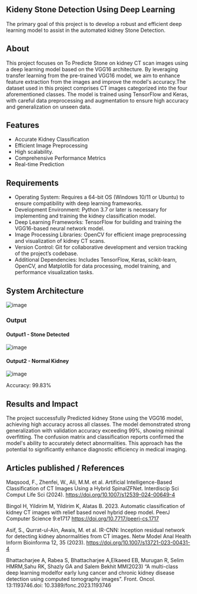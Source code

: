 ## Kideny Stone Detection Using Deep Learning

The primary goal of this project is to develop a robust and efficient deep learning model to assist in the automated  kidney Stone Detection.

## About

This project focuses on To Predicte Stone on kidney CT scan images using a deep learning model based on the VGG16 architecture. By leveraging transfer learning from the pre-trained VGG16 model, we aim to enhance feature extraction from the images and improve the model's accuracy.The dataset used in this project comprises CT images categorized into the four aforementioned classes. The model is trained using TensorFlow and Keras, with careful data preprocessing and augmentation to ensure high accuracy and generalization on unseen data.

## Features

- Accurate Kidney Classification
- Efficient Image Preprocessing
- High scalability.
- Comprehensive Performance Metrics
- Real-time Prediction

## Requirements


- Operating System: Requires a 64-bit OS (Windows 10/11 or Ubuntu) to ensure compatibility with deep learning frameworks.
- Development Environment: Python 3.7 or later is necessary for implementing and training the kidney classification model.
- Deep Learning Frameworks: TensorFlow for building and training the VGG16-based neural network model.
- Image Processing Libraries: OpenCV for efficient image preprocessing and visualization of kidney CT scans.
- Version Control: Git for collaborative development and version tracking of the project’s codebase.
- Additional Dependencies: Includes TensorFlow, Keras, scikit-learn, OpenCV, and Matplotlib for data processing, model training, and performance visualization tasks.

## System Architecture


![image](https://github.com/user-attachments/assets/b6075cdf-7b56-47b4-951a-da33d75a4519)



### Output


#### Output1 - Stone Detected 


![image](https://github.com/user-attachments/assets/7e39fc25-7bbe-4827-843c-0cb139922456)



#### Output2 - Normal Kidney

![image](https://github.com/user-attachments/assets/a9925fb5-71d9-4b78-8874-1fe3313aa16d)



Accuracy: 99.83%


## Results and Impact

The project successfully Predicted kidney Stone using the VGG16 model, achieving high accuracy across all classes. The model demonstrated strong generalization with validation accuracy exceeding 99%, showing minimal overfitting. The confusion matrix and classification reports confirmed the model's ability to accurately detect abnormalities. This approach has the potential to significantly enhance diagnostic efficiency in medical imaging.

## Articles published / References

Maqsood, F., Zhenfei, W., Ali, M.M. et al. Artificial Intelligence-Based Classification of CT Images Using a Hybrid SpinalZFNet. Interdiscip Sci Comput Life Sci (2024). https://doi.org/10.1007/s12539-024-00649-4

Bingol H, Yildirim M, Yildirim K, Alatas B. 2023. Automatic classification of kidney CT images with relief based novel hybrid deep model. PeerJ Computer Science 9:e1717 https://doi.org/10.7717/peerj-cs.1717

Asif, S., Qurrat-ul-Ain, Awais, M. et al. IR-CNN: Inception residual network for detecting kidney abnormalities from CT images. Netw Model Anal Health Inform Bioinforma 12, 35 (2023). https://doi.org/10.1007/s13721-023-00431-4

Bhattacharjee A, Rabea S, Bhattacharjee A,Elkaeed EB, Murugan R, Selim HMRM,Sahu RK, Shazly GA and Salem Bekhit MM(2023) “A multi-class deep learning modelfor early lung cancer and chronic kidney disease detection using computed tomography images”. Front. Oncol. 13:1193746.doi: 10.3389/fonc.2023.1193746




